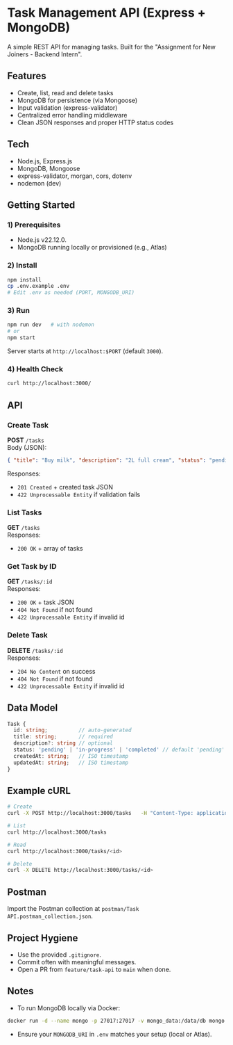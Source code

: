 # Task Management API (Express + MongoDB)

A simple REST API for managing tasks. Built for the "Assignment for New Joiners - Backend Intern".

## Features
- Create, list, read and delete tasks
- MongoDB for persistence (via Mongoose)
- Input validation (express-validator)
- Centralized error handling middleware
- Clean JSON responses and proper HTTP status codes

## Tech
- Node.js, Express.js
- MongoDB, Mongoose
- express-validator, morgan, cors, dotenv
- nodemon (dev)

## Getting Started

### 1) Prerequisites
- Node.js v22.12.0.
- MongoDB running locally or provisioned (e.g., Atlas)

### 2) Install
```bash
npm install
cp .env.example .env
# Edit .env as needed (PORT, MONGODB_URI)
```

### 3) Run
```bash
npm run dev   # with nodemon
# or
npm start
```

Server starts at `http://localhost:$PORT` (default `3000`).

### 4) Health Check
```bash
curl http://localhost:3000/
```

## API

### Create Task
**POST** `/tasks`  
Body (JSON):
```json
{ "title": "Buy milk", "description": "2L full cream", "status": "pending" }
```
Responses:
- `201 Created` + created task JSON
- `422 Unprocessable Entity` if validation fails

### List Tasks
**GET** `/tasks`  
Responses:
- `200 OK` + array of tasks

### Get Task by ID
**GET** `/tasks/:id`  
Responses:
- `200 OK` + task JSON
- `404 Not Found` if not found
- `422 Unprocessable Entity` if invalid id

### Delete Task
**DELETE** `/tasks/:id`  
Responses:
- `204 No Content` on success
- `404 Not Found` if not found
- `422 Unprocessable Entity` if invalid id

## Data Model
```ts
Task {
  id: string;          // auto-generated
  title: string;       // required
  description?: string // optional
  status: 'pending' | 'in-progress' | 'completed' // default 'pending'
  createdAt: string;   // ISO timestamp
  updatedAt: string;   // ISO timestamp
}
```

## Example cURL

```bash
# Create
curl -X POST http://localhost:3000/tasks   -H "Content-Type: application/json"   -d '{"title":"Buy milk","description":"2L full cream"}'

# List
curl http://localhost:3000/tasks

# Read
curl http://localhost:3000/tasks/<id>

# Delete
curl -X DELETE http://localhost:3000/tasks/<id>
```

## Postman
Import the Postman collection at `postman/Task API.postman_collection.json`.

## Project Hygiene
- Use the provided `.gitignore`.
- Commit often with meaningful messages.
- Open a PR from `feature/task-api` to `main` when done.

## Notes
- To run MongoDB locally via Docker:
```bash
docker run -d --name mongo -p 27017:27017 -v mongo_data:/data/db mongo:7
```
- Ensure your `MONGODB_URI` in `.env` matches your setup (local or Atlas).
